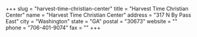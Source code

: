 +++
slug = "harvest-time-christian-center"
title = "Harvest Time Christian Center"
name = "Harvest Time Christian Center"
address = "317 N By Pass East"
city = "Washington"
state = "GA"
postal = "30673"
website = ""
phone = "706-401-9074"
fax = ""
+++
